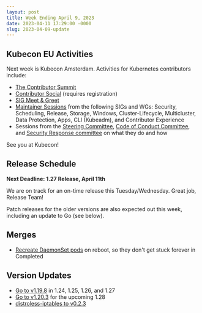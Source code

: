 ```yaml
---
layout: post
title: Week Ending April 9, 2023
date: 2023-04-11 17:29:00 -0000
slug: 2023-04-09-update
---
```


## Kubecon EU Activities

Next week is Kubecon Amsterdam. Activities for Kubernetes contributors include:

* [The Contributor Summit](https://www.kubernetes.dev/events/2023/kcseu/)
* [Contributor Social](https://www.kubernetes.dev/events/2023/kcseu/social/) (requires registration)
* [SIG Meet & Greet](https://sched.co/1Iqwl)
* [Maintainer Sessions](https://kccnceu2023.sched.com/overview/type/Maintainer+Track) from the following SIGs and WGs: Security, Scheduling, Release, Storage, Windows, Cluster-Lifecycle, Multicluster, Data Protection, Apps, CLI (Kubeadm), and Contributor Experience
* Sessions from the [Steering Committee](https://sched.co/1HyUq), [Code of Conduct Committee](https://sched.co/1HyT6), and [Security Response committee](https://sched.co/1HyRw) on what they do and how

See you at Kubecon!

## Release Schedule

**Next Deadline: 1.27 Release, April 11th**

We are on track for an on-time release this Tuesday/Wednesday. Great job, Release Team!

Patch releases for the older versions are also expected out this week, including an update to Go (see below).

## Merges

* [Recreate DaemonSet pods](https://github.com/kubernetes/kubernetes/pull/117073) on reboot, so they don't get stuck forever in Completed

## Version Updates

* [Go to v1.19.8](https://github.com/kubernetes/kubernetes/pull/117133) in 1.24, 1.25, 1.26, and 1.27
* [Go to v1.20.3](https://github.com/kubernetes/kubernetes/pull/117125) for the upcoming 1.28
* [distroless-iptables to v0.2.3](https://github.com/kubernetes/kubernetes/pull/117126)
